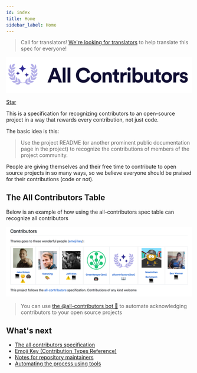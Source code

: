 ```yaml
---
id: index
title: Home
sidebar_label: Home
---
```


> Call for translators! [We're looking for translators](https://github.com/pizofreude/otp-verification-system/issues/7) to help translate this spec for everyone!

<div align="center">
    <img src="./assets/logo-full-transparent.png" alt="✨ All Contributors ✨" width="800px" />
</div>

<a class="github-button" href="https://github.com/pizofreude/otp-verification-system" data-icon="octicon-star" data-count-href="/pizofreude/otp-verification-system/stargazers" data-show-count="true" data-count-aria-label="# stargazers on GitHub" aria-label="Star this project on GitHub" >Star</a>

This is a specification for recognizing contributors to an open-source project in a way that rewards every contribution, not just code.

The basic idea is this:

> Use the project README (or another prominent public documentation page in the project) to recognize the contributions of members of the project community.

People are giving themselves and their free time to contribute to open source projects in so many ways, so we believe everyone should be praised for their contributions (code or not).

## The All Contributors Table

Below is an example of how using the all-contributors spec table can recognize all contributors
<div align="center">
    <img src="./assets/contributors-table-small.png" alt="All Contributors Table Screenshot" width="800px" />
</div>

> You can use [the @all-contributors bot 🤖](bot/overview) to automate acknowledging contributors to your open source projects

## What's next

- [The all contributors specification](specification)
- [Emoji Key (Contribution Types Reference)](emoji-key)
- [Notes for repository maintainers](repository-maintainers)
- [Automating the process using tools](tooling)